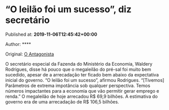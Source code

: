 
# “O leilão foi um sucesso”, diz secretário

Published at: **2019-11-06T12:45:42+00:00**

Author: ****

Original: [O Antagonista](https://www.oantagonista.com/economia/o-leilao-foi-um-sucesso-diz-secretario/)

O secretário especial da Fazenda do Ministério da Economia, Waldery Rodrigues, disse há pouco que o megaleilão do pré-sal foi muito bem sucedido, apesar de a arrecadação ter ficado bem abaixo da expectativa inicial do governo.
“O leilão foi um sucesso”, afirmou Rodrigues. “[Tivemos] Parâmetros de extrema impotância sob qualquer perspectiva. Temos números impactantes para a economia que vão permitir gerar emprego e renda.”
O megaleilão de hoje arrecadou R$ 69,9 bilhões. A estimativa do governo era de uma arrecadação de R$ 106,5 bilhões.
